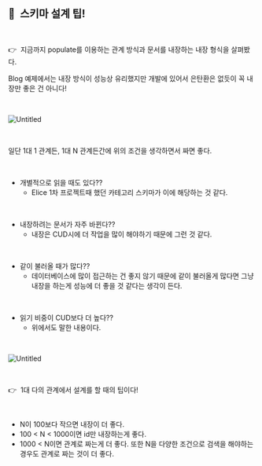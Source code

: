 <br>

## 🔎  스키마 설계 팁!

<br>

👉  지금까지 populate를 이용하는 관계 방식과 문서를 내장하는 내장 형식을 살펴봤다.

Blog 예제에서는 내장 방식이 성능상 유리했지만 개발에 있어서 은탄환은 없듯이 꼭 내장만 좋은 건 아니다!

<br>

![Untitled](https://s3.us-west-2.amazonaws.com/secure.notion-static.com/cf825653-cc24-4d32-9cb8-748a67b4eae8/Untitled.png?X-Amz-Algorithm=AWS4-HMAC-SHA256&X-Amz-Content-Sha256=UNSIGNED-PAYLOAD&X-Amz-Credential=AKIAT73L2G45EIPT3X45%2F20221203%2Fus-west-2%2Fs3%2Faws4_request&X-Amz-Date=20221203T063143Z&X-Amz-Expires=86400&X-Amz-Signature=4093657e57a583b9c74a6562670c0f2b2d2b61be6beb11a24dbcbe7e7c66c2e4&X-Amz-SignedHeaders=host&response-content-disposition=filename%3D%22Untitled.png%22&x-id=GetObject)

<br>

일단 1대 1 관계든, 1대 N 관계든간에 위의 조건을 생각하면서 짜면 좋다.

<br>

- 개별적으로 읽을 때도 있다??
  - Elice 1차 프로젝트때 했던 카테고리 스키마가 이에 해당하는 것 같다.

<br>

- 내장하려는 문서가 자주 바뀐다??
  - 내장은 CUD시에 더 작업을 많이 해야하기 때문에 그런 것 같다.

<br>

- 같이 불러올 때가 많다??
  - 데이터베이스에 많이 접근하는 건 좋지 않기 때문에 같이 불러올게 많다면 그냥 내장을 하는게 성능에 더 좋을 것 같다는 생각이 든다.

<br>

- 읽기 비중이 CUD보다 더 높다??
  - 위에서도 말한 내용이다.

<br>

![Untitled](https://s3.us-west-2.amazonaws.com/secure.notion-static.com/faaa0ea0-8109-4ec9-9519-5f8dd236b370/Untitled.png?X-Amz-Algorithm=AWS4-HMAC-SHA256&X-Amz-Content-Sha256=UNSIGNED-PAYLOAD&X-Amz-Credential=AKIAT73L2G45EIPT3X45%2F20221203%2Fus-west-2%2Fs3%2Faws4_request&X-Amz-Date=20221203T063159Z&X-Amz-Expires=86400&X-Amz-Signature=e87a0994c7e9a9633f329c72bcc131b18fdb7b312d061adf0581dd311b069993&X-Amz-SignedHeaders=host&response-content-disposition=filename%3D%22Untitled.png%22&x-id=GetObject)

<br>

👉  1대 다의 관계에서 설계를 할 때의 팁이다!

<br>

- N이 100보다 작으면 내장이 더 좋다.
- 100 < N < 1000이면 id만 내장하는게 좋다.
- 1000 < N이면 관계로 짜는게 더 좋다. 또한 N을 다양한 조건으로 검색을 해야하는 경우도 관계로 짜는 것이 더 좋다.
